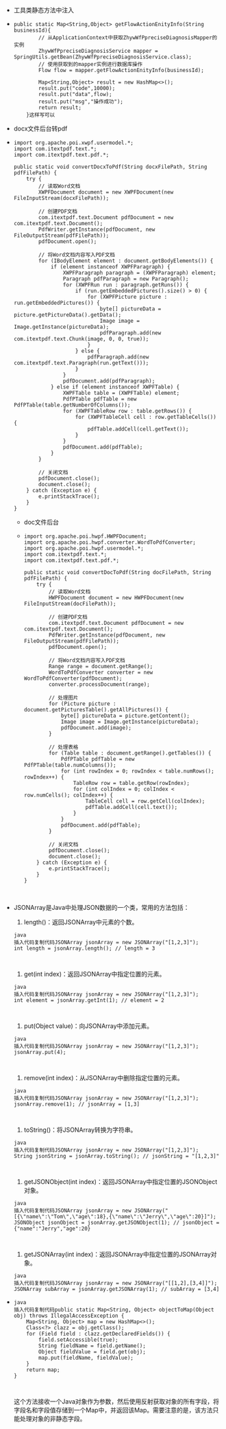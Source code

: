 + 工具类静态方法中注入

+ ```
  public static Map<String,Object> getFlowActionEnityInfo(String businessId){
          // 从ApplicationContext中获取ZhywWfPpreciseDiagnosisMapper的实例
          ZhywWfPpreciseDiagnosisService mapper = SpringUtils.getBean(ZhywWfPpreciseDiagnosisService.class);
          // 使用获取到的mapper实例进行数据库操作
          Flow flow = mapper.getFlowActionEnityInfo(businessId);

          Map<String,Object> result = new HashMap<>();
          result.put("code",10000);
          result.put("data",flow);
          result.put("msg","操作成功");
          return result;
      }这样写可以
  ```

+ docx文件后台转pdf

+ ```
  import org.apache.poi.xwpf.usermodel.*;
  import com.itextpdf.text.*;
  import com.itextpdf.text.pdf.*;

  public static void convertDocxToPdf(String docxFilePath, String pdfFilePath) {
      try {
          // 读取Word文档
          XWPFDocument document = new XWPFDocument(new FileInputStream(docxFilePath));
          
          // 创建PDF文档
          com.itextpdf.text.Document pdfDocument = new com.itextpdf.text.Document();
          PdfWriter.getInstance(pdfDocument, new FileOutputStream(pdfFilePath));
          pdfDocument.open();
          
          // 将Word文档内容写入PDF文档
          for (IBodyElement element : document.getBodyElements()) {
              if (element instanceof XWPFParagraph) {
                  XWPFParagraph paragraph = (XWPFParagraph) element;
                  Paragraph pdfParagraph = new Paragraph();
                  for (XWPFRun run : paragraph.getRuns()) {
                      if (run.getEmbeddedPictures().size() > 0) {
                          for (XWPFPicture picture : run.getEmbeddedPictures()) {
                              byte[] pictureData = picture.getPictureData().getData();
                              Image image = Image.getInstance(pictureData);
                              pdfParagraph.add(new com.itextpdf.text.Chunk(image, 0, 0, true));
                          }
                      } else {
                          pdfParagraph.add(new com.itextpdf.text.Paragraph(run.getText()));
                      }
                  }
                  pdfDocument.add(pdfParagraph);
              } else if (element instanceof XWPFTable) {
                  XWPFTable table = (XWPFTable) element;
                  PdfPTable pdfTable = new PdfPTable(table.getNumberOfColumns());
                  for (XWPFTableRow row : table.getRows()) {
                      for (XWPFTableCell cell : row.getTableCells()) {
                          pdfTable.addCell(cell.getText());
                      }
                  }
                  pdfDocument.add(pdfTable);
              }
          }
          
          // 关闭文档
          pdfDocument.close();
          document.close();
      } catch (Exception e) {
          e.printStackTrace();
      }
  }

  ```
  + doc文件后台

  + ```
    import org.apache.poi.hwpf.HWPFDocument;
    import org.apache.poi.hwpf.converter.WordToPdfConverter;
    import org.apache.poi.hwpf.usermodel.*;
    import com.itextpdf.text.*;
    import com.itextpdf.text.pdf.*;

    public static void convertDocToPdf(String docFilePath, String pdfFilePath) {
        try {
            // 读取Word文档
            HWPFDocument document = new HWPFDocument(new FileInputStream(docFilePath));
            
            // 创建PDF文档
            com.itextpdf.text.Document pdfDocument = new com.itextpdf.text.Document();
            PdfWriter.getInstance(pdfDocument, new FileOutputStream(pdfFilePath));
            pdfDocument.open();
            
            // 将Word文档内容写入PDF文档
            Range range = document.getRange();
            WordToPdfConverter converter = new WordToPdfConverter(pdfDocument);
            converter.processDocument(range);
            
            // 处理图片
            for (Picture picture : document.getPicturesTable().getAllPictures()) {
                byte[] pictureData = picture.getContent();
                Image image = Image.getInstance(pictureData);
                pdfDocument.add(image);
            }
            
            // 处理表格
            for (Table table : document.getRange().getTables()) {
                PdfPTable pdfTable = new PdfPTable(table.numColumns());
                for (int rowIndex = 0; rowIndex < table.numRows(); rowIndex++) {
                    TableRow row = table.getRow(rowIndex);
                    for (int colIndex = 0; colIndex < row.numCells(); colIndex++) {
                        TableCell cell = row.getCell(colIndex);
                        pdfTable.addCell(cell.text());
                    }
                }
                pdfDocument.add(pdfTable);
            }
            
            // 关闭文档
            pdfDocument.close();
            document.close();
        } catch (Exception e) {
            e.printStackTrace();
        }
    }

    ```

    ​

+ JSONArray是Java中处理JSON数据的一个类，常用的方法包括：

  1. length()：返回JSONArray中元素的个数。

  ```
  java
  插入代码复制代码JSONArray jsonArray = new JSONArray("[1,2,3]");
  int length = jsonArray.length(); // length = 3

      
  ```

  1. get(int index)：返回JSONArray中指定位置的元素。

  ```
  java
  插入代码复制代码JSONArray jsonArray = new JSONArray("[1,2,3]");
  int element = jsonArray.getInt(1); // element = 2

      
  ```

  1. put(Object value)：向JSONArray中添加元素。

  ```
  java
  插入代码复制代码JSONArray jsonArray = new JSONArray("[1,2,3]");
  jsonArray.put(4);

      
  ```

  1. remove(int index)：从JSONArray中删除指定位置的元素。

  ```
  java
  插入代码复制代码JSONArray jsonArray = new JSONArray("[1,2,3]");
  jsonArray.remove(1); // jsonArray = [1,3]

      
  ```

  1. toString()：将JSONArray转换为字符串。

  ```
  java
  插入代码复制代码JSONArray jsonArray = new JSONArray("[1,2,3]");
  String jsonString = jsonArray.toString(); // jsonString = "[1,2,3]"

      
  ```

  1. getJSONObject(int index)：返回JSONArray中指定位置的JSONObject对象。

  ```
  java
  插入代码复制代码JSONArray jsonArray = new JSONArray("[{\"name\":\"Tom\",\"age\":18},{\"name\":\"Jerry\",\"age\":20}]");
  JSONObject jsonObject = jsonArray.getJSONObject(1); // jsonObject = {"name":"Jerry","age":20}

      
  ```

  1. getJSONArray(int index)：返回JSONArray中指定位置的JSONArray对象。

  ```
  java
  插入代码复制代码JSONArray jsonArray = new JSONArray("[[1,2],[3,4]]");
  JSONArray subArray = jsonArray.getJSONArray(1); // subArray = [3,4]
  ```

+ ```
  java
  插入代码复制代码public static Map<String, Object> objectToMap(Object obj) throws IllegalAccessException {
      Map<String, Object> map = new HashMap<>();
      Class<?> clazz = obj.getClass();
      for (Field field : clazz.getDeclaredFields()) {
          field.setAccessible(true);
          String fieldName = field.getName();
          Object fieldValue = field.get(obj);
          map.put(fieldName, fieldValue);
      }
      return map;
  }

      
  ```

  这个方法接收一个Java对象作为参数，然后使用反射获取对象的所有字段，将字段名和字段值存储到一个Map中，并返回该Map。需要注意的是，该方法只能处理对象的非静态字段。


